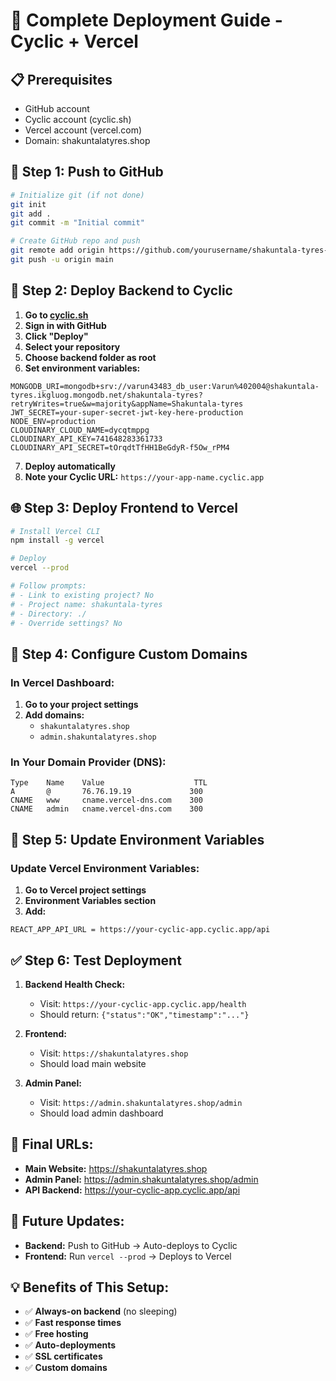 # 🚀 Complete Deployment Guide - Cyclic + Vercel

## 📋 Prerequisites
- GitHub account
- Cyclic account (cyclic.sh)
- Vercel account (vercel.com)
- Domain: shakuntalatyres.shop

## 🔧 Step 1: Push to GitHub

```bash
# Initialize git (if not done)
git init
git add .
git commit -m "Initial commit"

# Create GitHub repo and push
git remote add origin https://github.com/yourusername/shakuntala-tyres-react.git
git push -u origin main
```

## 🚀 Step 2: Deploy Backend to Cyclic

1. **Go to [cyclic.sh](https://cyclic.sh)**
2. **Sign in with GitHub**
3. **Click "Deploy"**
4. **Select your repository**
5. **Choose backend folder as root**
6. **Set environment variables:**

```
MONGODB_URI=mongodb+srv://varun43483_db_user:Varun%402004@shakuntala-tyres.ikgluog.mongodb.net/shakuntala-tyres?retryWrites=true&w=majority&appName=Shakuntala-tyres
JWT_SECRET=your-super-secret-jwt-key-here-production
NODE_ENV=production
CLOUDINARY_CLOUD_NAME=dycqtmppg
CLOUDINARY_API_KEY=741648283361733
CLOUDINARY_API_SECRET=tOrqdtTfHH1BeGdyR-f5Ow_rPM4
```

7. **Deploy automatically**
8. **Note your Cyclic URL:** `https://your-app-name.cyclic.app`

## 🌐 Step 3: Deploy Frontend to Vercel

```bash
# Install Vercel CLI
npm install -g vercel

# Deploy
vercel --prod

# Follow prompts:
# - Link to existing project? No
# - Project name: shakuntala-tyres
# - Directory: ./
# - Override settings? No
```

## 🔗 Step 4: Configure Custom Domains

### In Vercel Dashboard:
1. **Go to your project settings**
2. **Add domains:**
   - `shakuntalatyres.shop`
   - `admin.shakuntalatyres.shop`

### In Your Domain Provider (DNS):
```
Type    Name    Value                    TTL
A       @       76.76.19.19             300
CNAME   www     cname.vercel-dns.com    300
CNAME   admin   cname.vercel-dns.com    300
```

## 🔧 Step 5: Update Environment Variables

### Update Vercel Environment Variables:
1. **Go to Vercel project settings**
2. **Environment Variables section**
3. **Add:**
```
REACT_APP_API_URL = https://your-cyclic-app.cyclic.app/api
```

## ✅ Step 6: Test Deployment

1. **Backend Health Check:**
   - Visit: `https://your-cyclic-app.cyclic.app/health`
   - Should return: `{"status":"OK","timestamp":"..."}`

2. **Frontend:**
   - Visit: `https://shakuntalatyres.shop`
   - Should load main website

3. **Admin Panel:**
   - Visit: `https://admin.shakuntalatyres.shop/admin`
   - Should load admin dashboard

## 🎯 Final URLs:
- **Main Website:** https://shakuntalatyres.shop
- **Admin Panel:** https://admin.shakuntalatyres.shop/admin
- **API Backend:** https://your-cyclic-app.cyclic.app/api

## 🔄 Future Updates:
- **Backend:** Push to GitHub → Auto-deploys to Cyclic
- **Frontend:** Run `vercel --prod` → Deploys to Vercel

## 💡 Benefits of This Setup:
- ✅ **Always-on backend** (no sleeping)
- ✅ **Fast response times**
- ✅ **Free hosting**
- ✅ **Auto-deployments**
- ✅ **SSL certificates**
- ✅ **Custom domains**